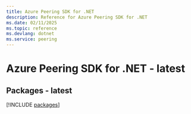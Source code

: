 ```yaml
---
title: Azure Peering SDK for .NET
description: Reference for Azure Peering SDK for .NET
ms.date: 02/11/2025
ms.topic: reference
ms.devlang: dotnet
ms.service: peering
---
```

# Azure Peering SDK for .NET - latest
## Packages - latest
[!INCLUDE [packages](peering-index.md)]